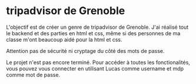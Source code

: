 # tripadvisor de Grenoble

L'objectif est de créer un genre de tripadvisor de Grenoble.
J'ai réalisé tout le backend et des parties en html et css, même si des personnes de ma classe m'ont beaucoup aidé pour la html et css. 

Attention pas de sécurité ni cryptage du côté des mots de passe.

Le projet n'est pas encore terminé. 
Pour accéder à toutes les fonctionalités, vous pouvez vous connecter en utilisant Lucas comme username et mdp comme mot de passe. 
